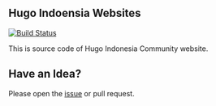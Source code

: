 ## Hugo Indoensia Websites

[![Build Status](https://travis-ci.org/gohugoid/gohugoid-web.svg?branch=master)](https://travis-ci.org/gohugoid/gohugoid-web)

This is source code of Hugo Indonesia Community website.

## Have an Idea?

Please open the [issue](https://github.com/gohugoid/gohugoid-web/issues) or pull request.
